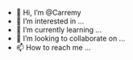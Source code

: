 - 👋 Hi, I’m @Carremy
- 👀 I’m interested in ...
- 🌱 I’m currently learning ...
- 💞️ I’m looking to collaborate on ...
- 📫 How to reach me ...

<!---
Carremy/Carremy is a ✨ special ✨ repository because its `README.md` (this file) appears on your GitHub profile.
You can click the Preview link to take a look at your changes.
--->
